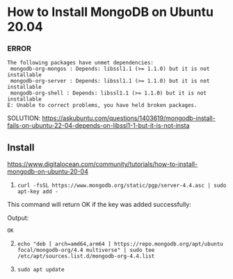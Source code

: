 # How to Install MongoDB on Ubuntu 20.04

### ERROR 

```
The following packages have unmet dependencies:
 mongodb-org-mongos : Depends: libssl1.1 (>= 1.1.0) but it is not installable
 mongodb-org-server : Depends: libssl1.1 (>= 1.1.0) but it is not installable
 mongodb-org-shell : Depends: libssl1.1 (>= 1.1.0) but it is not installable
E: Unable to correct problems, you have held broken packages.
```

SOLUTION: https://askubuntu.com/questions/1403619/mongodb-install-fails-on-ubuntu-22-04-depends-on-libssl1-1-but-it-is-not-insta


## Install 

https://www.digitalocean.com/community/tutorials/how-to-install-mongodb-on-ubuntu-20-04

1. `curl -fsSL https://www.mongodb.org/static/pgp/server-4.4.asc | sudo apt-key add -`

This command will return OK if the key was added successfully:

Output:
```
OK
```

2. `echo "deb [ arch=amd64,arm64 ] https://repo.mongodb.org/apt/ubuntu focal/mongodb-org/4.4 multiverse" | sudo tee /etc/apt/sources.list.d/mongodb-org-4.4.list`



3. `sudo apt update`
